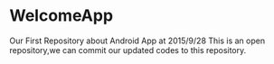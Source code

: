 # WelcomeApp
Our First Repository about Android App at 2015/9/28
This is an open repository,we can commit our updated codes to this repository.
